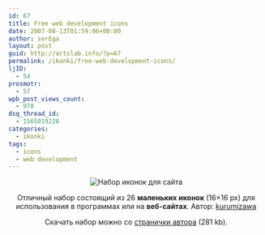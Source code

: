 ```yaml
---
id: 67
title: Free web development icons
date: 2007-08-13T01:59:06+00:00
author: serEga
layout: post
guid: http://artslab.info/?p=67
permalink: /ikonki/free-web-development-icons/
ljID:
  - 54
prosmotr:
  - 57
wpb_post_views_count:
  - 978
dsq_thread_id:
  - 1565019228
categories:
  - ikonki
tags:
  - icons
  - web development
---
```

<p style="text-align: center">
  <img src="http://www.icojoy.com/lj/free/webdev/free_icons.gif" alt="Набор иконок для сайта" />
</p>

<p style="text-align: center">
  Отличный набор состоящий из 26 <strong>маленьких иконок</strong> (16&#215;16 px) для использования в программах или на <strong>веб-сайтах</strong>. Автор: <a href="http://kurumizawa.deviantart.com/" title="kurumizawa da page" target="_blank">kurumizawa</a>
</p>

<p style="text-align: center">
  Скачать набор можно со <a href="http://icojoy.com/articles/19/" title="download free web development icons" target="_blank">странички автора</a> (281 kb).
</p>
